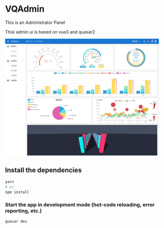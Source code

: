 # VQAdmin

This is an Administrator Panel

Thisi admin ui is based on vue3 and quasar2

![home](screenshot/s1.png)

## Install the dependencies
```bash
yarn
# or
npm install
```

### Start the app in development mode (hot-code reloading, error reporting, etc.)
```bash
quasar dev
```
